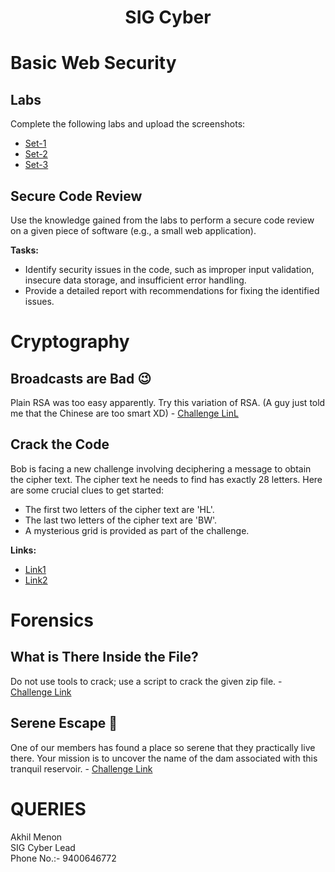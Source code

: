 <p align="center">
<!-- 
<a href="https://aseam.acm.org/">
    <img src="" alt="Logo" width=30%>
  </a>
-->
  <h1 align="center">SIG Cyber</h1>
</p>

# Basic Web Security

## Labs

Complete the following labs and upload the screenshots:

- [Set-1](https://portswigger.net/web-security/sql-injection)
- [Set-2](https://portswigger.net/web-security/cross-site-scripting)
- [Set-3](https://portswigger.net/web-security/csrf)

## Secure Code Review

Use the knowledge gained from the labs to perform a secure code review on a given piece of software (e.g., a small web application).

**Tasks:**

- Identify security issues in the code, such as improper input validation, insecure data storage, and insufficient error handling.
- Provide a detailed report with recommendations for fixing the identified issues.

# Cryptography

## Broadcasts are Bad 😉

Plain RSA was too easy apparently. Try this variation of RSA. (A guy just told me that the Chinese are too smart XD) - [Challenge LinL](https://drive.google.com/file/d/1r-McAZ7gaQHw2GqPazU7nh98Nyyb4Zic/view)

## Crack the Code

Bob is facing a new challenge involving deciphering a message to obtain the cipher text. The cipher text he needs to find has exactly 28 letters. Here are some crucial clues to get started:

- The first two letters of the cipher text are 'HL'.
- The last two letters of the cipher text are 'BW'.
- A mysterious grid is provided as part of the challenge.

**Links:**

- [Link1](https://drive.google.com/file/d/1iv9TwolIXT1AW5xAmsQ0TtuQT2LKfBCL/view?usp=drive_link)
- [Link2](https://drive.google.com/file/d/1Tu1ThLPDy4G9d7GOcrLpCJyqhGFLVnFA/view?usp=drive_link)

# Forensics

## What is There Inside the File?

Do not use tools to crack; use a script to crack the given zip file. - [Challenge Link](https://drive.google.com/file/d/1I5CGqU7WYjRARRk4tqr6H5GkdKrd32nE/view)

## Serene Escape 🌊

One of our members has found a place so serene that they practically live there. Your mission is to uncover the name of the dam associated with this tranquil reservoir. - [Challenge Link](https://drive.google.com/file/d/1js-z3R6gugEtQSDT0e_Jskt9vibATSbU/view)

# QUERIES

Akhil Menon  
SIG Cyber Lead  
Phone No.:- 9400646772
